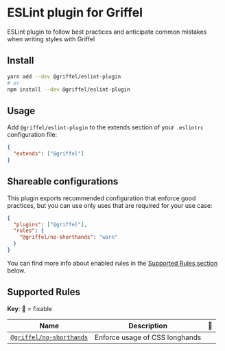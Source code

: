# ESLint plugin for Griffel

ESLint plugin to follow best practices and anticipate common mistakes when writing styles with Griffel

## Install

```bash
yarn add --dev @griffel/eslint-plugin
# or
npm install --dev @griffel/eslint-plugin
```

## Usage

Add `@griffel/eslint-plugin` to the extends section of your `.eslintrc` configuration file:

```json
{
  "extends": ["@griffel"]
}
```

## Shareable configurations

This plugin exports recommended configuration that enforce good practices, but you can use only uses that are required for your use case:

```json
{
  "plugins": ["@griffel"],
  "rules": {
    "@griffel/no-shorthands": "warn"
  }
}
```

You can find more info about enabled rules in the [Supported Rules section](#supported-rules) below.

## Supported Rules

**Key**: 🔧 = fixable

| Name                                                     | Description                    | 🔧  |
| -------------------------------------------------------- | ------------------------------ | --- |
| [`@griffel/no-shorthands`](./src/rules/no-shorthands.md) | Enforce usage of CSS longhands |     |
